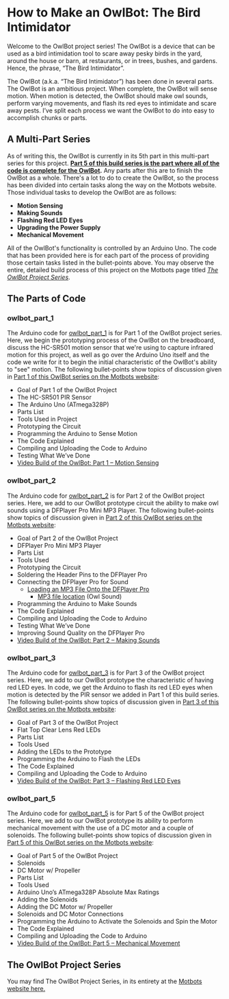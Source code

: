 # How to Make an OwlBot: The Bird Intimidator

Welcome to the OwlBot project series! The OwlBot is a device that can be used as a bird intimidation tool to scare away pesky birds in the yard,
around the house or barn, at restaurants, or in trees, bushes, and gardens. Hence, the phrase, “The Bird Intimidator”.

The OwlBot (a.k.a. “The Bird Intimidator”) has been done in several parts. The OwlBot is an ambitious project. When complete, the OwlBot will sense motion. When motion is detected,
the OwlBot should make owl sounds, perform varying movements, and flash its red eyes to intimidate and scare away pests. I’ve split each process we want the OwlBot to do into easy to accomplish chunks or parts.

## A Multi-Part Series

As of writing this, the OwlBot is currently in its 5th part in this multi-part series for this project. <strong><ins>Part 5 of this build series is the part where all of the code is complete for the OwlBot</ins>.</strong> Any parts after this
are to finish the OwlBot as a whole. There's a lot to do to create the OwlBot, so the process has been divided into certain tasks along the way on the Motbots website. Those individual tasks to develop the OwlBot are as follows:

* <strong>Motion Sensing</strong>
* <strong>Making Sounds</strong>
* <strong>Flashing Red LED Eyes</strong>
* <strong>Upgrading the Power Supply</strong>
* <strong>Mechanical Movement</strong>

All of the OwlBot's functionality is controlled by an Arduino Uno. The code that has been provided here is for each part of the process of providing those certain tasks listed in the bullet-points above. You may observe
the entire, detailed build process of this project on the Motbots page titled <a href="https://motbots.com/the-owlbot-project/" rel="noopener noreferrer nofollow" target="_blank"><em>The OwlBot Project Series</em></a>.

## The Parts of Code

### owlbot_part_1

The Arduino code for <a href="https://github.com/Motbots/owlbot-remote/blob/main/owlbot_part_1/owlbot_part_1.ino" rel="noopener noreferrer nofollow" target="_blank">owlbot_part_1</a> is for Part 1 of the OwlBot project series.
Here, we begin the prototyping process of the OwlBot on the breadboard, discuss the HC-SR501 motion sensor that we're using to capture infrared motion for this project, as well as go over the Arduino Uno itself and the code
we write for it to begin the initial characteristic of the OwlBot's ability to "see" motion. The following bullet-points show topics of discussion given in 
<a href="https://motbots.com/owlbot-part-1-motion-sensing/" rel="noopener noreferrer nofollow" target="_blank">Part 1 of this OwlBot series on the Motbots website</a>:

* Goal of Part 1 of the OwlBot Project
* The HC-SR501 PIR Sensor
* The Arduino Uno (ATmega328P)
* Parts List
* Tools Used in Project
* Prototyping the Circuit
* Programming the Arduino to Sense Motion
* The Code Explained
* Compiling and Uploading the Code to Arduino
* Testing What We’ve Done
* <a href="https://youtu.be/bw8tSOb7NII?si=EdZKsQBFnZmqqt3q" rel="noopener noreferrer nofollow" target="_blank">Video Build of the OwlBot: Part 1 – Motion Sensing</a>

### owlbot_part_2

The Arduino code for <a href="https://github.com/Motbots/owlbot-remote/blob/main/owlbot_part_2/owlbot_part_2.ino" rel="noopener noreferrer nofollow" target="_blank">owlbot_part_2</a> is for Part 2 of the OwlBot project series.
Here, we add to our OwlBot prototype circuit the ability to make owl sounds using a DFPlayer Pro Mini MP3 Player. The following bullet-points show topics of discussion given in 
<a href="https://motbots.com/owlbot-part-2-making-sounds/" rel="noopener noreferrer nofollow" target="_blank">Part 2 of this OwlBot series on the Motbots website</a>:

* Goal of Part 2 of the OwlBot Project
* DFPlayer Pro Mini MP3 Player
* Parts List
* Tools Used
* Prototyping the Circuit
* Soldering the Header Pins to the DFPlayer Pro
* Connecting the DFPlayer Pro for Sound
    - <a href="https://motbots.com/owlbot-part-2-making-sounds/#Step_7_%E2%80%93_Loading_an_MP3_File_Onto_the_DFPlayer_Pro" rel="noopener noreferrer nofollow" target="_blank">Loading an MP3 File Onto the DFPlayer Pro</a>
      - <a href="https://freesound.org/people/CGEffex/sounds/92640/" rel="noopener noreferrer nofollow" target="_blank">MP3 file location</a> (Owl Sound)
* Programming the Arduino to Make Sounds
* The Code Explained
* Compiling and Uploading the Code to Arduino
* Testing What We’ve Done
* Improving Sound Quality on the DFPlayer Pro
* <a href="https://youtu.be/DLSxWn_sw-k?si=D45K4992JyC8iMPl" rel="noopener noreferrer nofollow" target="_blank">Video Build of the OwlBot: Part 2 – Making Sounds</a>

### owlbot_part_3

The Arduino code for <a href="https://github.com/Motbots/owlbot-remote/blob/main/owlbot_part-3/owlbot_part-3.ino" rel="noopener noreferrer nofollow" target="_blank">owlbot_part_3</a> is for Part 3 of the OwlBot project series.
Here, we add to our OwlBot prototype the characteristic of having red LED eyes. In code, we get the Arduino to flash its red LED eyes when motion is detected by the PIR sensor we added in Part 1 of this build series.
The following bullet-points show topics of discussion given in <a href="https://motbots.com/owlbot-part-3-flashing-red-led-eyes/" rel="noopener noreferrer nofollow" target="_blank">Part 3 of this OwlBot series on the Motbots website</a>:

* Goal of Part 3 of the OwlBot Project
* Flat Top Clear Lens Red LEDs
* Parts List
* Tools Used
* Adding the LEDs to the Prototype
* Programming the Arduino to Flash the LEDs
* The Code Explained
* Compiling and Uploading the Code to Arduino
*  <a href="https://youtu.be/7eB6UiLbll4?si=xMIFs4B75650DUFA" rel="noopener noreferrer nofollow" target="_blank">Video Build of the OwlBot: Part 3 – Flashing Red LED Eyes</a>

### owlbot_part_5

The Arduino code for <a href="https://github.com/Motbots/owlbot-remote/blob/main/owlbot_part_5/owlbot_part_5.ino" rel="noopener noreferrer nofollow" target="_blank">owlbot_part_5</a> is for Part 5 of the OwlBot project series.
Here, we add to our OwlBot prototype its ability to perform mechanical movement with the use of a DC motor and a couple of solenoids. The following bullet-points show topics of discussion given in
<a href="https://motbots.com/owlbot-part-5-mechanical-movement/" rel="noopener noreferrer nofollow" target="_blank">Part 5 of this OwlBot series on the Motbots website</a>:

* Goal of Part 5 of the OwlBot Project
* Solenoids
* DC Motor w/ Propeller
* Parts List
* Tools Used
* Arduino Uno’s ATmega328P Absolute Max Ratings
* Adding the Solenoids
* Adding the DC Motor w/ Propeller
* Solenoids and DC Motor Connections
* Programming the Arduino to Activate the Solenoids and Spin the Motor
* The Code Explained
* Compiling and Uploading the Code to Arduino
* <a href="https://youtu.be/BIOF-xTXSRM?si=6nCQOtiWt_tYTOxd" rel="noopener noreferrer nofollow" target="_blank">Video Build of the OwlBot: Part 5 – Mechanical Movement</a>

## The OwlBot Project Series

You may find The OwlBot Project Series, in its entirety at the <a href="https://motbots.com/the-owlbot-project/" rel="noopener noreferrer nofollow" target="_blank">Motbots website here.
